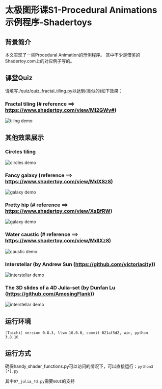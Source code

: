 # 太极图形课S1-Procedural Animations示例程序-Shadertoys

## 背景简介
本文实现了一些Procedural Animation的示例程序。
其中不少是借鉴的Shadertoy.com上的对应例子写的。

## 课堂Quiz
请填写./quiz/quiz_fractal_tiling.py以达到(类似的)如下效果：
### Fractal tiling (# reference ==> https://www.shadertoy.com/view/Ml2GWy#)
![tiling demo](./data/fractal_tiling.gif)

## 其他效果展示
### Circles tiling
![circles demo](./data/circles_2.gif)

### Fancy galaxy (reference ==> https://www.shadertoy.com/view/MdXSzS)
![galaxy demo](./data/galaxy.gif)

### Pretty hip (# reference ==> https://www.shadertoy.com/view/XsBfRW)
![galaxy demo](./data/pretty_hip.gif)

### Water caustic (# reference ==> https://www.shadertoy.com/view/MdlXz8)
![caustic demo](./data/caustic.gif)

### Interstellar (by Andrew Sun (https://github.com/victoriacity))
![interstellar demo](./data/interstellar.gif)

### The 3D slides of a 4D Julia-set (by Dunfan Lu (https://github.com/AmesingFlank))
![interstellar demo](./data/julia_4d.gif)


## 运行环境

```
[Taichi] version 0.8.3, llvm 10.0.0, commit 021af5d2, win, python 3.8.10
```

## 运行方式
确保handy_shader_functions.py可以访问的情况下，可以直接运行：`python3 [*].py`

其中`07_julia_4d.py`需要`GGUI`的支持
